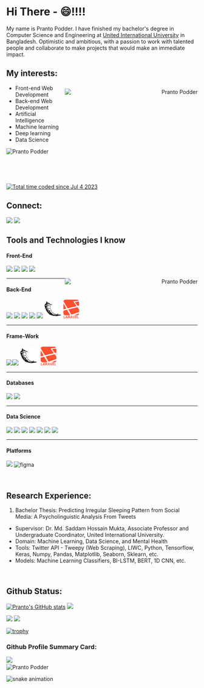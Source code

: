 # Hi There - 😄!!!!

My name is Pranto Podder. I have finished my bachelor's degree in Computer Science and Engineering at <a href="https://www.uiu.ac.bd/">United International University</a> in Bangladesh. Optimistic and ambitious, with a passion to work with talented people and collaborate to make
projects that would make an immediate impact. 

## My interests:

<p align="center">
  <p align="right">
    <img align="right" height="250" width="350" alt="Pranto Podder" style="margin-top: 10px" src="https://media.giphy.com/media/v1.Y2lkPTc5MGI3NjExMzkyM3AxcTB5ODh3YWlhaTA3dGM0cjB0b3Eyc2QwcDN0azc0eGdvbiZlcD12MV9pbnRlcm5hbF9naWZfYnlfaWQmY3Q9cw/zhYSVCirREeIZtONCI/giphy.gif" />
  </p>
  <ul>
    <li>Front-end Web Development</li>
    <li>Back-end Web Development</li>
    <li>Artificial Intelligence</li>
    <li>Machine learning</li>
    <li>Deep learning</li>
    <li>Data Science</li>
  </ul>
</p>
<p><a align="left"> <img src="https://komarev.com/ghpvc/?username=prantopodder98&label=Profile%20views&color=0e75b6&style=flat" alt="Pranto Podder" /> </a>
<a href="https://wakatime.com/@ba3f7336-d201-48a7-bf7f-9be2ff828dca"><img src="https://wakatime.com/badge/user/ba3f7336-d201-48a7-bf7f-9be2ff828dca.svg" alt="Total time coded since Jul 4 2023" /></a></p>





## Connect:
<a target="_blank" href="https://www.linkedin.com/in/pranto-podder-b78b97162/"><img src="https://cdn.jsdelivr.net/gh/devicons/devicon/icons/linkedin/linkedin-original.svg" style="width: 50px" /></a>
<a target="_blank" href="mailto:prantopodder111@gmail.com"><img src="https://user-images.githubusercontent.com/64092765/178427267-133abe7d-d825-4569-adab-3a4816fdcd99.png" style="width: 50px" /></a>


## Tools and Technologies I know

#### Front-End
<img src="https://cdn.jsdelivr.net/gh/devicons/devicon/icons/html5/html5-original.svg" style="width: 50px"/> <img src="https://cdn.jsdelivr.net/gh/devicons/devicon/icons/css3/css3-original.svg" style="width: 50px"/> <img src="https://cdn.jsdelivr.net/gh/devicons/devicon/icons/javascript/javascript-original.svg" style="width: 50px"/> <img src="https://cdn.jsdelivr.net/gh/devicons/devicon/icons/bootstrap/bootstrap-plain.svg" style="width: 50px;"/>
 <p align="right">
<!--     <img align="right" height="250" width="350" alt="Pranto Podder" style="margin-top: 10px" src="https://media.giphy.com/media/v1.Y2lkPTc5MGI3NjExNDR6d2RndTU4YWQ3aXZpN2Y5OW9lZmkweDdjMnhsbTNiMW84Y2Q1ZSZlcD12MV9pbnRlcm5hbF9naWZfYnlfaWQmY3Q9cw/KHEe99vSjyd3q0l7Zg/giphy.gif" /> -->
<!--    <img align="right" alt="Pranto Podder" src="https://media.giphy.com/media/B6wdZEDP2TXRkA83o5/giphy.gif" /> -->
   <img align="right"  width="350" alt="Pranto Podder" src="https://media.giphy.com/media/v1.Y2lkPTc5MGI3NjExdDJ6dGhzaW9rMW9vMjZ0emF4YTNheG11azZtMjRsZzgzam93ZTZjNSZlcD12MV9pbnRlcm5hbF9naWZfYnlfaWQmY3Q9cw/dtra4r7NXUlI5XRfOR/giphy.gif" />
  </p>

<hr>

#### Back-End
<img src="https://cdn.jsdelivr.net/gh/devicons/devicon/icons/c/c-original.svg" style="width: 50px;"/> <img src="https://cdn.jsdelivr.net/gh/devicons/devicon/icons/python/python-original.svg" style="width: 50px;"/> <img src="https://cdn.jsdelivr.net/gh/devicons/devicon/icons/java/java-original.svg" style="width: 50px"/> <img src="https://cdn.jsdelivr.net/gh/devicons/devicon/icons/php/php-original.svg" style="width: 50px;"/> <img src="https://cdn.jsdelivr.net/gh/devicons/devicon/icons/django/django-plain.svg" style="width: 50px"/><img src="https://raw.githubusercontent.com/devicons/devicon/master/icons/flask/flask-original.svg" alt="flask" width="50"/><img src="https://raw.githubusercontent.com/devicons/devicon/master/icons/laravel/laravel-plain-wordmark.svg" alt="laravel" width="50"/>
<hr>

#### Frame-Work
<img src="https://cdn.jsdelivr.net/gh/devicons/devicon/icons/bootstrap/bootstrap-plain.svg" style="width: 50px;"/><img src="https://cdn.jsdelivr.net/gh/devicons/devicon/icons/django/django-plain.svg" style="width: 50px"/><img src="https://raw.githubusercontent.com/devicons/devicon/master/icons/flask/flask-original.svg" alt="flask" width="50"/>
<img src="https://raw.githubusercontent.com/devicons/devicon/master/icons/laravel/laravel-plain-wordmark.svg" alt="laravel" width="50"/>
<hr>

#### Databases
<img src="https://cdn.jsdelivr.net/gh/devicons/devicon/icons/mysql/mysql-original-wordmark.svg" style="width: 70px;"/> <img src="https://cdn.jsdelivr.net/gh/devicons/devicon/icons/sqlite/sqlite-original-wordmark.svg" style="width: 70px;"/>

<hr>

#### Data Science
<img src="https://cdn.jsdelivr.net/gh/devicons/devicon/icons/jupyter/jupyter-original-wordmark.svg" style="width: 50px;"/> <img src="https://cdn.jsdelivr.net/gh/devicons/devicon/icons/numpy/numpy-original.svg" style="width: 50px;"/> <img src="https://cdn.jsdelivr.net/gh/devicons/devicon/icons/pandas/pandas-original-wordmark.svg" style="width: 50px;"/> <img src="https://matplotlib.org/stable/_images/sphx_glr_logos2_003.png" style="width: 150px;"/> <img src="https://seaborn.pydata.org/_images/logo-tall-lightbg.svg" style="width: 50px;"/> <img src="https://upload.wikimedia.org/wikipedia/commons/thumb/0/05/Scikit_learn_logo_small.svg/260px-Scikit_learn_logo_small.svg.png?20180808062052" style="width: 70px;"/> <img src="https://cdn.jsdelivr.net/gh/devicons/devicon/icons/tensorflow/tensorflow-original.svg" style="width: 50px;"/>

<hr>

#### Platforms
<img src="https://cdn.jsdelivr.net/gh/devicons/devicon/icons/heroku/heroku-original-wordmark.svg" style="width: 50px;"/> <img src="https://www.vectorlogo.zone/logos/figma/figma-icon.svg" alt="figma" style="width: 50px;"/>

<br>

## Research Experience:
1. Bachelor Thesis:  Predicting Irregular Sleeping Pattern from Social Media: A Psycholinguistic Analysis From Tweets
- Supervisor: Dr. Md. Saddam Hossain Mukta, Associate Professor and Undergraduate Coordinator, United International University.
- Domain: Machine Learning, Data Science, and Mental Health
- Tools: Twitter API - Tweepy (Web Scraping), LIWC, Python, Tensorflow, Keras, Numpy, Pandas, Matplotlib, Seaborn, Sklearn, etc.
- Models: Machine Learning Classifiers, BI-LSTM, BERT, 1D CNN, etc.

 






<!--
**PrantoPodder98/PrantoPodder98** is a ✨ _special_ ✨ repository because its `README.md` (this file) appears on your GitHub profile.

Here are some ideas to get you started:

- 🔭 I’m currently working on ...
- 🌱 I’m currently learning ...
- 👯 I’m looking to collaborate on ...
- 🤔 I’m looking for help with ...
- 💬 Ask me about ...
- 📫 How to reach me: ...
- 😄 Pronouns: ...
- ⚡ Fun fact: ...
-->

 
<br>

## Github Status:

[![Pranto's GitHub stats](https://github-readme-stats.vercel.app/api?username=PrantoPodder98&theme=midnight-purple&hide=issues&show_icons=true&count_private=true&hide_border=true&show_icons=true)](https://github.com/anuraghazra/github-readme-stats)
![](http://github-profile-summary-cards.vercel.app/api/cards/productive-time?username=prantopodder98&theme=midnight_purple&utcOffset=6)

<p>
 <img height="200px" src="https://github-readme-stats.vercel.app/api/top-langs/?username=PrantoPodder98&theme=midnight-purple&hide_border=true&layout=compact" />
 <img src="http://github-profile-summary-cards.vercel.app/api/cards/stats?username=PrantoPodder98&theme=midnight_purple" />
</p>


[![trophy](https://github-profile-trophy.vercel.app/?username=PrantoPodder98&theme=darkhub&hide_border=true&row=1&title=Stars,Commit,PR,Repositories,Followers,ML&text_color=blue)](https://github.com/anuraghazra/github-readme-stats)



### Github Profile Summary Card:
<div>
 <img src="https://github-profile-summary-cards.vercel.app/api/cards/profile-details?username=PrantoPodder98&theme=midnight_purple" />
</div>

<img alt="Pranto Podder" src="https://github.com/PrantoPodder98/PrantoPodder98/blob/main/img/mario.gif"/>
<!--
<div align="center">
  
![snake gif](https://github.com/prantopodder98/prantopodder98/blob/output/github-contribution-grid-snake.gif)
</div>
-->

![snake animation](https://github.com/prantopodder98/prantopodder98/blob/output/github-contribution-grid-snake2.svg)
